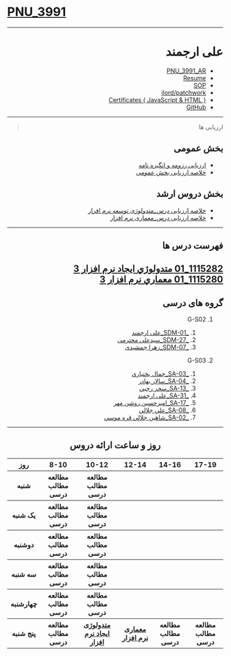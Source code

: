 # [PNU_3991](https://github.com/AliRazavi-edu/PNU_3991#TOC)

<div dir="rtl">
     
---------

# علی ارجمند
- [PNU_3991_AR](https://github.com/arjmand08/PNU_3991_AR/)
- [Resume](https://arjmand08.github.io/resume/)
- [SOP](https://arjmand08.github.io/SOP/)
- [jlord/patchwork](https://arjmand08.github.io/jlord_patchwork/patchwork.jpg)
- [Certificates { JavaScript & HTML }](https://arjmand08.github.io/Certificates/)
- [GitHub](https://github.com/arjmand08)

------------------
> ارزیابی ها

##  بخش عمومی
- [ارزیابی رزومه و انگیزه نامه](https://github.com/arjmand08/PNU_3991_AR/blob/main/_General/AA_CV_CheckList_AR_3991.pdf)
- [خلاصه ارزیابی بخش عمومی](https://github.com/arjmand08/PNU_3991_AR/blob/main/_General/AA_GeneralSection_CheckList_AR_3991.pdf)

##  بخش دروس ارشد
- [خلاصه ارزیابی درس_متدولوژی توسعه نرم افزار](https://github.com/arjmand08/PNU_3991_AR/blob/main/SoftwareDevelopmentMethodologies/AA_SoftwareDevelopmentMethodologies_CheckList_AR_3991.pdf)
- [خلاصه ارزیابی درس_معماری نرم افزار](https://github.com/arjmand08/PNU_3991_AR/blob/main/SoftwareArchitecture/AA_SoftwareArchitecture_CheckList_AR_3991.pdf)

-----------------
## فهرست درس ها  

[1115282_01	متدولوژي ايجاد نرم افزار	3](https://github.com/arjmand08/PNU_3991_AR/blob/main/SoftwareDevelopmentMethodologies)
<br>
[1115280_01	معماري نرم افزار	3](https://github.com/arjmand08/PNU_3991_AR/blob/main/SoftwareArchitecture)
<br>
--------------
## گروه های درسی

 
1. G-S02 
    1. [_SDM-01_علی ارجمند](https://github.com/AliRazavi-edu/PNU_3991/tree/master/_MSc/SoftwareDevelopmentMethodologies/1115282_01/01_%D8%B9%D9%84%D9%8A%20%D8%A7%D8%B1%D8%AC%D9%85%D9%86%D8%AF)
    1. [_SDM-27_سیدعلی محترمی](https://github.com/AliRazavi-edu/PNU_3991/tree/master/_MSc/SoftwareDevelopmentMethodologies/1115282_01/27_%D8%B3%D9%8A%D8%AF%D8%B9%D9%84%D9%8A%20%D9%85%D8%AD%D8%AA%D8%B1%D9%85%D9%8A)         
    1. [_SDM-07_زهرا جمشیدی](https://github.com/AliRazavi-edu/PNU_3991/tree/master/_MSc/SoftwareDevelopmentMethodologies/1115282_01/07_%D8%B2%D9%87%D8%B1%D8%A7%20%D8%AC%D9%85%D8%B4%D9%8A%D8%AF%D9%8A) 
       
2. G-S03
    1. [_SA-03_جمال بختياري](https://github.com/AliRazavi-edu/PNU_3991/tree/master/_MSc/SoftwareArchitecture/1115280_01/03_%D8%AC%D9%85%D8%A7%D9%84%20%D8%A8%D8%AE%D8%AA%D9%8A%D8%A7%D8%B1%D9%8A)
    1. [_SA-04_سالار بهادر](https://github.com/AliRazavi-edu/PNU_3991/tree/master/_MSc/SoftwareArchitecture/1115280_01/04_%D8%B3%D8%A7%D9%84%D8%A7%D8%B1%20%D8%A8%D9%87%D8%A7%D8%AF%D8%B1)        
    1. [_SA-13_سحر رجبي](https://github.com/AliRazavi-edu/PNU_3991/tree/master/_MSc/SoftwareArchitecture/1115280_01/13_%D8%B3%D8%AD%D8%B1%20%D8%B1%D8%AC%D8%A8%D9%8A) 
    1. [_SA-31_علی ارجمند](https://github.com/AliRazavi-edu/PNU_3991/tree/master/_MSc/SoftwareArchitecture/1115280_71/1_%D8%B9%D9%84%D9%8A%20%D8%A7%D8%B1%D8%AC%D9%85%D9%86%D8%AF)    
    1. [_SA-17_اميرحسين روشن مهر](https://github.com/AliRazavi-edu/PNU_3991/tree/master/_MSc/SoftwareArchitecture/1115280_01/17_%D8%A7%D9%85%D9%8A%D8%B1%D8%AD%D8%B3%D9%8A%D9%86%20%D8%B1%D9%88%D8%B4%D9%86%20%D9%85%D9%87%D8%B1)
    1. [_SA-08_علي جلالي](https://github.com/AliRazavi-edu/PNU_3991/tree/master/_MSc/SoftwareArchitecture/1115280_01/08_%D8%B9%D9%84%D9%8A%20%D8%AC%D9%84%D8%A7%D9%84%D9%8A)
    1. [_SA-02_شاهين جلالي قره موسي](https://github.com/AliRazavi-edu/PNU_3991/tree/master/_MSc/SoftwareArchitecture/1115280_71/02_%D8%B4%D8%A7%D9%87%D9%8A%D9%86%20%D8%AC%D9%84%D8%A7%D9%84%D9%8A%20%D9%82%D8%B1%D9%87%20%D9%85%D9%88%D8%B3%D9%8A)      
 
------------------
<div align="center">
     
## روز و ساعت ارائه دروس

<table style="width:100%">
  <tr>
    <th >17-19</th>
    <th >14-16</th>
    <th >12-14</th>
    <th>10-12</th>
    <th>8-10</th>
    <th>روز</th>
  </tr>
  <tr>
    <th ></th>
    <th ></th>
    <th ></th>
    <th>مطالعه مطالب درسی</th>
    <th>مطالعه مطالب درسی</th>
    <th>شنبه</th>
  </tr>
   <tr>
    <th ></th>
    <th ></th>
    <th></th>
    <th>مطالعه مطالب درسی</th>
    <th >مطالعه مطالب درسی</th>
    <th>یک شنبه</th>
  </tr>
   <tr>
     <th ></th>
     <th ></th>
     <th></th>
     <th>مطالعه مطالب درسی</th>
    <th >مطالعه مطالب درسی</th>   
    <th>دوشنبه</th>
  </tr>
   <tr>
    <th ></th>
    <th ></th>
    <th></th>
    <th>مطالعه مطالب درسی</th>
    <th >مطالعه مطالب درسی</th>
    <th>سه شنبه</th>
  </tr>
   <tr>
    <th ></th>
    <th ></th>
    <th></th>
    <th>مطالعه مطالب درسی</th>
    <th>مطالعه مطالب درسی</th>
    <th>چهارشنبه</th>
  </tr>
   <tr>
    <th >مطالعه مطالب درسی</th>
     <th >مطالعه مطالب درسی</th>
     <th ><a  href="https://github.com/AliRazavi-edu/PNU_3991/tree/master/_MSc/SoftwareArchitecture">معماری نرم افزار</a></th>
     <th><a  href="https://github.com/AliRazavi-edu/PNU_3991/tree/master/_MSc/SoftwareDevelopmentMethodologies">متدولوژی ایجاد نرم افزار</a></th>
     <th>مطالعه مطالب درسی</th>
    <th>پنج شنبه</th>
  </tr>
</table>
